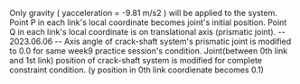 Only gravity ( yacceleration = -9.81 m/s2 ) will be applied to the system.
Point P in each link's local coordinate becomes joint's initial position.
Point Q in each link's local coordinate is on translational axis (prismatic joint).
-- 2023.06.06 --
Axis angle of crack-shaft system's prismatic joint is modified to 0.0 for same week9 practice session's condition.
Joint(between 0th link and 1st link) position of crack-shaft system is modified for complete constraint condition. (y position in 0th link coordienate becomes 0.1)